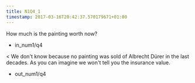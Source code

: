 ```yaml
---
title: N1Q4_1
timestamp: 2017-03-16T20:42:37.570179671+01:00
---
```


How much is the painting worth now?
* in_num1/q4

< We don't know because no painting was sold of Albrecht Dürer in the last decades. As you can imagine we won't tell you the insurance value.
* out_num1/q4
